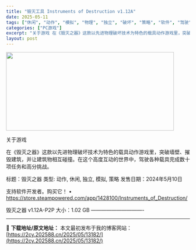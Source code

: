 ```yaml
---
title: "毁灭工具 Instruments of Destruction v1.12A"
date: 2025-05-11
tags: ["休闲", "动作", "模拟", "物理", "独立", "破坏", "策略", "软件", "驾驶"]
categories: ["PC游戏"]
excerpt: "关于游戏 在《毁灭之器》这款以先进物理破坏技术为特色的载具动作游戏里，突破墙壁、摧毁建筑，并让建筑物相互碰撞。在这个高度互动的世界中，驾驶各种载具完成数十项任务和高分挑战。 标题：毁灭之器 类型: 动作, 休闲, 独立, 模拟, 策略 发售日期：2024年5月10日 支持软件开发者。购买它！ • h&hellip;"
layout: post
---
```


<img class="aligncenter size-full wp-image-13179" src="https://2cy.202588.cn/wp-content/uploads/2025/05/202505101729248.webp" alt="" width="460" height="215" />

关于游戏

在《毁灭之器》这款以先进物理破坏技术为特色的载具动作游戏里，突破墙壁、摧毁建筑，并让建筑物相互碰撞。在这个高度互动的世界中，驾驶各种载具完成数十项任务和高分挑战。

标题：毁灭之器
类型: 动作, 休闲, 独立, 模拟, 策略
发售日期：2024年5月10日

支持软件开发者。购买它！
• https://store.steampowered.com/app/1428100/Instruments_of_Destruction/

毁灭之器 v1.12A-P2P
大小：1.02 GB
——————————-

---
📖 **下载地址/原文地址：** 本文最初发布于我的博客网站：[https://2cy.202588.cn/2025/05/13182/](https://2cy.202588.cn/2025/05/13182/)
